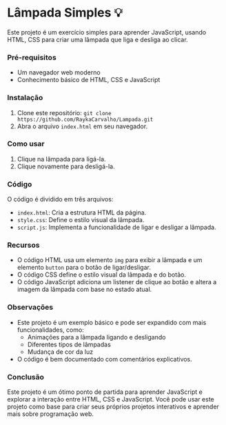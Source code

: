 # Lâmpada Simples 💡

Este projeto é um exercício simples para aprender JavaScript, usando HTML, CSS para criar uma lâmpada que liga e desliga ao clicar.

### Pré-requisitos

* Um navegador web moderno
* Conhecimento básico de HTML, CSS e JavaScript

### Instalação

1. Clone este repositório: `git clone https://github.com/RaykaCarvalho/Lampada.git`
2. Abra o arquivo `index.html` em seu navegador.

### Como usar

1. Clique na lâmpada para ligá-la.
2. Clique novamente para desligá-la.

### Código

O código é dividido em três arquivos:

* `index.html`: Cria a estrutura HTML da página.
* `style.css`: Define o estilo visual da lâmpada.
* `script.js`: Implementa a funcionalidade de ligar e desligar a lâmpada.

### Recursos

* O código HTML usa um elemento `img` para exibir a lâmpada e um elemento `button` para o botão de ligar/desligar.
* O código CSS define o estilo visual da lâmpada e do botão.
* O código JavaScript adiciona um listener de clique ao botão e altera a imagem da lâmpada com base no estado atual.

### Observações

* Este projeto é um exemplo básico e pode ser expandido com mais funcionalidades, como:
    * Animações para a lâmpada ligando e desligando
    * Diferentes tipos de lâmpadas
    * Mudança de cor da luz
* O código é bem documentado com comentários explicativos.

### Conclusão

Este projeto é um ótimo ponto de partida para aprender JavaScript e explorar a interação entre HTML, CSS e JavaScript. Você pode usar este projeto como base para criar seus próprios projetos interativos e aprender mais sobre programação web.

